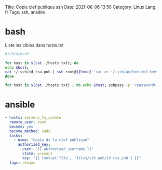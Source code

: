 Title: Copie clef publique ssh
Date: 2021-08-06 13:50
Category: Linux
Lang: fr
Tags: ssh, ansible


# bash

Liste les cibles dans hosts.txt

```bash
#!/bin/bash
 
for host in $(cat ./hosts.txt); do
echo $host;
cat ~/.ssh/id_rsa.pub | ssh root@${host} 'cat >> ~/.ssh/authorized_keys'
done 

for host in $(cat ./hosts.txt) ; do echo $host; sshpass -p '<password>' ssh-copy-id root@${host}; done; 
```

# ansible


```yaml
- hosts: servers_to_update 
  remote_user: root
  become: yes
  become_method: sudo
  tasks:
    - name: "Copie de la clef publique" 
      authorized_key:
        user: "{{ authorised_username }}"
        state: present
        key: "{{ lookup('file', 'files/ssh_pub/id_rsa.pub') }}"
  tags: always
```
